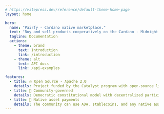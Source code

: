 ```yaml
---
# https://vitepress.dev/reference/default-theme-home-page
layout: home

hero:
  name: "Pairfy - Cardano native marketplace."
  text: "Buy and sell products cooperatively on the Cardano - Midnight network."
  tagline: Documentation
  actions:
    - theme: brand
      text: Introduction
      link: /introduction
    - theme: alt
      text: API docs
      link: /api-examples

features:
  - title: 🔥 Open Source - Apache 2.0
    details: Project funded by the Catalyst program with open-source license.
  - title: 🤝 Community-governed 
    details: Democratic constitutional model with decentralized participation.
  - title: 🏦 Native asset payments 
    details: The community can use ADA, stablecoins, and any native asset on the Cardano network as a form of payment.
---
```


